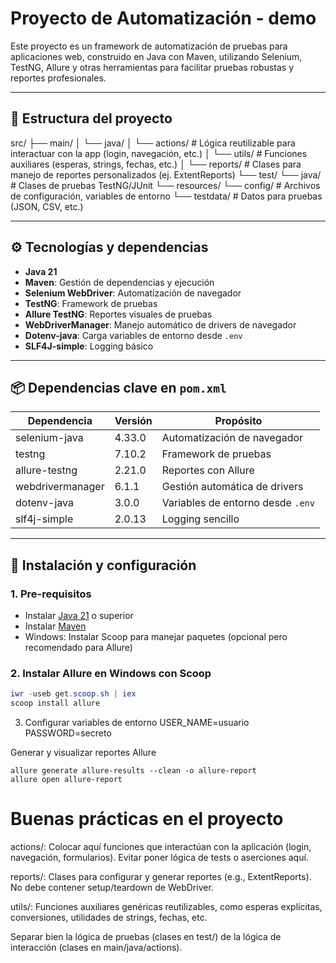 # Proyecto de Automatización - demo

Este proyecto es un framework de automatización de pruebas para aplicaciones web, construido en Java con Maven, utilizando Selenium, TestNG, Allure y otras herramientas para facilitar pruebas robustas y reportes profesionales.

---

## 📁 Estructura del proyecto

src/
├── main/
│ └── java/
│ └── actions/ # Lógica reutilizable para interactuar con la app (login, navegación, etc.)
│ └── utils/ # Funciones auxiliares (esperas, strings, fechas, etc.)
│ └── reports/ # Clases para manejo de reportes personalizados (ej. ExtentReports)
└── test/
└── java/ # Clases de pruebas TestNG/JUnit
└── resources/
└── config/ # Archivos de configuración, variables de entorno
└── testdata/ # Datos para pruebas (JSON, CSV, etc.)


---

## ⚙️ Tecnologías y dependencias

- **Java 21**  
- **Maven**: Gestión de dependencias y ejecución  
- **Selenium WebDriver**: Automatización de navegador  
- **TestNG**: Framework de pruebas  
- **Allure TestNG**: Reportes visuales de pruebas  
- **WebDriverManager**: Manejo automático de drivers de navegador  
- **Dotenv-java**: Carga variables de entorno desde `.env`  
- **SLF4J-simple**: Logging básico  

---

## 📦 Dependencias clave en `pom.xml`

| Dependencia                | Versión  | Propósito                              |
|---------------------------|----------|--------------------------------------|
| selenium-java             | 4.33.0   | Automatización de navegador           |
| testng                    | 7.10.2   | Framework de pruebas                   |
| allure-testng             | 2.21.0   | Reportes con Allure                    |
| webdrivermanager          | 6.1.1    | Gestión automática de drivers          |
| dotenv-java               | 3.0.0    | Variables de entorno desde `.env`      |
| slf4j-simple              | 2.0.13   | Logging sencillo                      |

---

## 🚀 Instalación y configuración

### 1. Pre-requisitos

- Instalar [Java 21](https://www.oracle.com/java/technologies/javase/jdk21-archive-downloads.html) o superior  
- Instalar [Maven](https://maven.apache.org/install.html)  
- Windows: Instalar Scoop para manejar paquetes (opcional pero recomendado para Allure)

### 2. Instalar Allure en Windows con Scoop

```powershell
iwr -useb get.scoop.sh | iex
scoop install allure
```

3. Configurar variables de entorno
USER_NAME=usuario
PASSWORD=secreto

Generar y visualizar reportes Allure
```
allure generate allure-results --clean -o allure-report
allure open allure-report
```

# Buenas prácticas en el proyecto
actions/: Colocar aquí funciones que interactúan con la aplicación (login, navegación, formularios). Evitar poner lógica de tests o aserciones aquí.

reports/: Clases para configurar y generar reportes (e.g., ExtentReports). No debe contener setup/teardown de WebDriver.

utils/: Funciones auxiliares genéricas reutilizables, como esperas explícitas, conversiones, utilidades de strings, fechas, etc.

Separar bien la lógica de pruebas (clases en test/) de la lógica de interacción (clases en main/java/actions).
